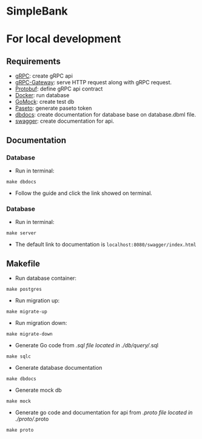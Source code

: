 ﻿# SimpleBank
# For local development
## Requirements
- [gRPC](https://grpc.io): create gRPC api
- [gRPC-Gateway](https://grpc-ecosystem.github.io/grpc-gateway/): serve HTTP request along with gRPC request.
- [Protobuf](https://protobuf.dev): define gRPC api contract
- [Docker](https://www.docker.com): run database
- [GoMock](https://github.com/golang/mock): create test db
- [Paseto](https://github.com/o1egl/paseto): generate paseto token
- [dbdocs](https://dbdocs.io): create documentation for database base on database.dbml file.
- [swagger](https://swagger.io): create documentation for api. 

## Documentation
### Database
- Run in terminal:
```
make dbdocs
```
- Follow the guide and click the link showed on terminal.

### Database
- Run in terminal:
```
make server
```
- The default link to documentation is `localhost:8080/swagger/index.html`

## Makefile
- Run database container:
```
make postgres
```
- Run migration up:
```
make migrate-up
```
- Run migration down:
```
make migrate-down
```
- Generate Go code from *.sql file located in ./db/query/*.sql
```
make sqlc
```
- Generate database documentation
```
make dbdocs
```
- Generate mock db
```
make mock
```
- Generate go code and documentation for api from *.proto file located in ./proto/*.proto
```
make proto
```
